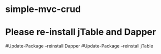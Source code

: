 # simple-mvc-crud
# Please re-install jTable and Dapper 
#Update-Package –reinstall Dapper
#Update-Package –reinstall jTable